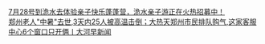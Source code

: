   
[7月28号到洈水去体验亲子快乐蓬蓬营，洈水亲子游正在火热招募中！​](http://www.dianyue.me/archives/905/62xa5qvx8u19igix/)  
[郑州老人&quot;中暑&quot;去世,3天内25人被高温击倒；大热天郑州市民排队购气,这家客服中心6个窗口只开俩丨大河早新闻](http://www.dianyue.me/archives/254/zozwfxw0gto8eqtk/)